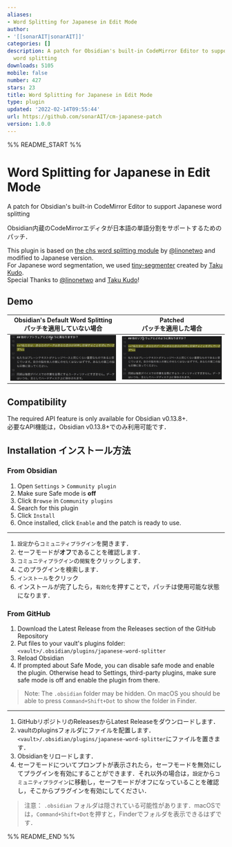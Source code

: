 ```yaml
---
aliases:
- Word Splitting for Japanese in Edit Mode
author:
- '[[sonarAIT|sonarAIT]]'
categories: []
description: A patch for Obsidian's built-in CodeMirror Editor to support Japanese
  word splitting
downloads: 5105
mobile: false
number: 427
stars: 23
title: Word Splitting for Japanese in Edit Mode
type: plugin
updated: '2022-02-14T09:55:44'
url: https://github.com/sonarAIT/cm-japanese-patch
version: 1.0.0
---
```


%% README_START %%

# Word Splitting for Japanese in Edit Mode

A patch for Obsidian's built-in CodeMirror Editor to support Japanese word splitting

Obsidian内蔵のCodeMirrorエディタが日本語の単語分割をサポートするためのパッチ．

This plugin is based on [the chs word splitting module](https://github.com/linonetwo/segmentit) by [@linonetwo](https://github.com/linonetwo) and modified to Japanese version.  
For Japanese word segmentation, we used [tiny-segmenter](http://chasen.org/~taku/software/TinySegmenter/) created by [Taku Kudo](https://github.com/taku910).  
Special Thanks to [@linonetwo](https://github.com/linonetwo) and [Taku Kudo](https://github.com/taku910)!

## Demo

| Obsidian's Default Word Splitting<br>パッチを適用していない場合 | Patched<br>パッチを適用した場合 |
| ------------------ | ----------- |
| ![ob-default-splitting](https://github.com/sonarAIT/cm-japanese-patch/blob/main/img/off.gif)|![ob-patched-splitting](https://github.com/sonarAIT/cm-japanese-patch/blob/main/img/on.gif)|

## Compatibility

The required API feature is only available for Obsidian v0.13.8+.  
必要なAPI機能は，Obsidian v0.13.8+でのみ利用可能です．

## Installation インストール方法

### From Obsidian

1. Open `Settings` > `Community plugin`
2. Make sure Safe mode is **off**
3. Click `Browse` in  `Community plugins`
4. Search for this plugin
5. Click `Install`
6. Once installed, click `Enable` and the patch is ready to use.

***

1. `設定`から`コミュニティプラグイン`を開きます．
2. セーフモードが**オフ**であることを確認します．
3. `コミュニティプラグイン`の`閲覧`をクリックします．
4. このプラグインを検索します．
5. `インストール`をクリック
6. インストールが完了したら，`有効化`を押すことで，パッチは使用可能な状態になります．

### From GitHub

1. Download the Latest Release from the Releases section of the GitHub Repository
2. Put files to your vault's plugins folder: `<vault>/.obsidian/plugins/japanese-word-splitter`  
3. Reload Obsidian
4. If prompted about Safe Mode, you can disable safe mode and enable the plugin.
Otherwise head to Settings, third-party plugins, make sure safe mode is off and
enable the plugin from there.

> Note: The `.obsidian` folder may be hidden. On macOS you should be able to press `Command+Shift+Dot` to show the folder in Finder.

***

1. GitHubリポジトリのReleasesからLatest Releaseをダウンロードします．
2. vaultのpluginsフォルダにファイルを配置します．`<vault>/.obsidian/plugins/japanese-word-splitter`にファイルを置きます．
3. Obsidianをリロードします．
4. セーフモードについてプロンプトが表示されたら，セーフモードを無効にしてプラグインを有効にすることができます．それ以外の場合は，`設定`から`コミュニティプラグイン`に移動し，セーフモードがオフになっていることを確認し，そこからプラグインを有効にしてください．

> 注意： `.obsidian` フォルダは隠されている可能性があります．macOSでは，`Command+Shift+Dot`を押すと，Finderでフォルダを表示できるはずです．


%% README_END %%